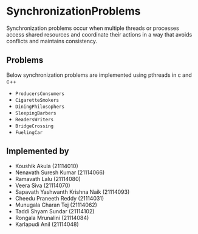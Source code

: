 # SynchronizationProblems
Synchronization problems occur when multiple threads or processes access shared resources and coordinate their actions in a way that avoids conflicts and maintains consistency.
## Problems
Below synchronization problems are implemented using pthreads in c and c++
- `ProducersConsumers` <br>
- `CigaretteSmokers` <br>
- `DiningPhilosophers` <br>
- `SleepingBarbers` <br>
- `ReadersWriters` <br>
- `BridgeCrossing` <br>
- `FuelingCar`

## Implemented by 
- Koushik Akula (21114010)
- Nenavath Suresh Kumar (21114066)
- Ramavath Lalu (21114080)
- Veera Siva (21114070)
- Sapavath Yashwanth Krishna Naik (21114093)
- Cheedu Praneeth Reddy (21114031)
- Munugala Charan Tej (21114062)
- Taddi Shyam Sundar (21114102)
- Rongala Mrunalini (21114084)
- Karlapudi Anil (21114048)

